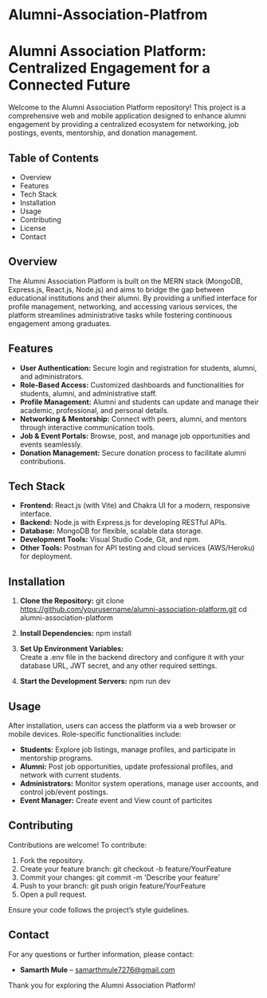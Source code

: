 ﻿# Alumni-Association-Platfrom
# Alumni Association Platform: Centralized Engagement for a Connected Future

Welcome to the Alumni Association Platform repository! This project is a comprehensive web and mobile application designed to enhance alumni engagement by providing a centralized ecosystem for networking, job postings, events, mentorship, and donation management.

## Table of Contents
- Overview
- Features
- Tech Stack
- Installation
- Usage
- Contributing
- License
- Contact

## Overview
The Alumni Association Platform is built on the MERN stack (MongoDB, Express.js, React.js, Node.js) and aims to bridge the gap between educational institutions and their alumni. By providing a unified interface for profile management, networking, and accessing various services, the platform streamlines administrative tasks while fostering continuous engagement among graduates.

## Features
- **User Authentication:** Secure login and registration for students, alumni, and administrators.
- **Role-Based Access:** Customized dashboards and functionalities for students, alumni, and administrative staff.
- **Profile Management:** Alumni and students can update and manage their academic, professional, and personal details.
- **Networking & Mentorship:** Connect with peers, alumni, and mentors through interactive communication tools.
- **Job & Event Portals:** Browse, post, and manage job opportunities and events seamlessly.
- **Donation Management:** Secure donation process to facilitate alumni contributions.

## Tech Stack
- **Frontend:** React.js (with Vite) and Chakra UI for a modern, responsive interface.
- **Backend:** Node.js with Express.js for developing RESTful APIs.
- **Database:** MongoDB for flexible, scalable data storage.
- **Development Tools:** Visual Studio Code, Git, and npm.
- **Other Tools:** Postman for API testing and cloud services (AWS/Heroku) for deployment.

## Installation
1. **Clone the Repository:**
   git clone https://github.com/yourusername/alumni-association-platform.git
   cd alumni-association-platform

2. **Install Dependencies:**
    npm install

3. **Set Up Environment Variables:**  
   Create a .env file in the backend directory and configure it with your database URL, JWT secret, and any other required settings.

4. **Start the Development Servers:**
     npm run dev

## Usage
After installation, users can access the platform via a web browser or mobile devices. Role-specific functionalities include:
- **Students:** Explore job listings, manage profiles, and participate in mentorship programs.
- **Alumni:** Post job opportunities, update professional profiles, and network with current students.
- **Administrators:** Monitor system operations, manage user accounts, and control job/event postings.
- **Event Manager:** Create event and View count of particites

## Contributing
Contributions are welcome! To contribute:
1. Fork the repository.
2. Create your feature branch: git checkout -b feature/YourFeature
3. Commit your changes: git commit -m 'Describe your feature'
4. Push to your branch: git push origin feature/YourFeature
5. Open a pull request.

Ensure your code follows the project’s style guidelines.

## Contact
For any questions or further information, please contact:
- **Samarth Mule** – samarthmule7276@gmail.com

Thank you for exploring the Alumni Association Platform!
